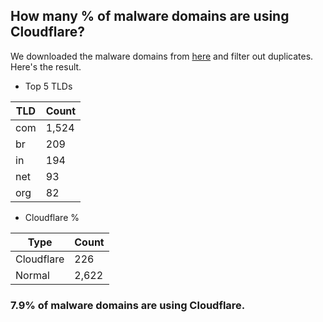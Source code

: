## How many % of malware domains are using Cloudflare?


We downloaded the malware domains from [here](https://urlhaus.abuse.ch) and filter out duplicates.
Here's the result.


[//]: # (start replacement)


- Top 5 TLDs

| TLD | Count |
| --- | --- |
| com | 1,524 |
| br | 209 |
| in | 194 |
| net | 93 |
| org | 82 |


- Cloudflare %

| Type | Count |
| --- | --- |
| Cloudflare | 226 |
| Normal | 2,622 |


### 7.9% of malware domains are using Cloudflare.